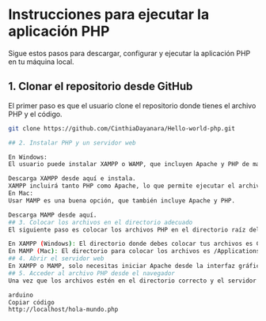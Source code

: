 # Instrucciones para ejecutar la aplicación PHP

Sigue estos pasos para descargar, configurar y ejecutar la aplicación PHP en tu máquina local.

## 1. Clonar el repositorio desde GitHub

El primer paso es que el usuario clone el repositorio donde tienes el archivo PHP y el código.

```bash
git clone https://github.com/CinthiaDayanara/Hello-world-php.git

## 2. Instalar PHP y un servidor web

En Windows:
El usuario puede instalar XAMPP o WAMP, que incluyen Apache y PHP de manera sencilla.

Descarga XAMPP desde aquí e instala.
XAMPP incluirá tanto PHP como Apache, lo que permite ejecutar el archivo PHP en el servidor local.
En Mac:
Usar MAMP es una buena opción, que también incluye Apache y PHP.

Descarga MAMP desde aquí.
## 3. Colocar los archivos en el directorio adecuado
El siguiente paso es colocar los archivos PHP en el directorio raíz del servidor web:

En XAMPP (Windows): El directorio donde debes colocar tus archivos es C:\xampp\htdocs\.
En MAMP (Mac): El directorio para colocar los archivos es /Applications/MAMP/htdocs/.
## 4. Abrir el servidor web
En XAMPP o MAMP, solo necesitas iniciar Apache desde la interfaz gráfica de la aplicación.
## 5. Acceder al archivo PHP desde el navegador
Una vez que los archivos estén en el directorio correcto y el servidor web esté funcionando, puedes abrir tu navegador y acceder a la aplicación mediante:

arduino
Copiar código
http://localhost/hola-mundo.php